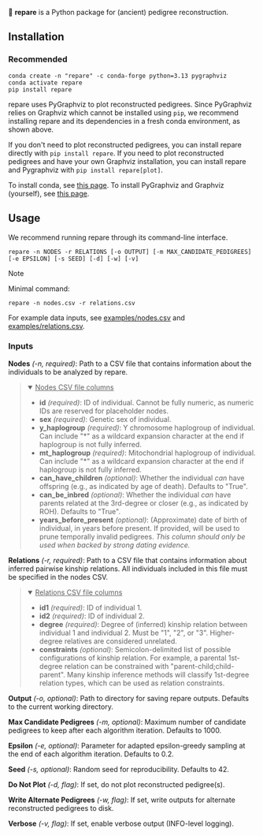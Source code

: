 :evergreen_tree: **repare** is a Python package for (ancient) pedigree reconstruction.

## Installation

### Recommended
```
conda create -n "repare" -c conda-forge python=3.13 pygraphviz
conda activate repare
pip install repare
```
repare uses PyGraphviz to plot reconstructed pedigrees. Since PyGraphviz relies on Graphviz which cannot be installed using `pip`, we recommend installing repare and its dependencies in a fresh conda environment, as shown above.

If you don't need to plot reconstructed pedigrees, you can install repare directly with `pip install repare`. If you need to plot reconstructed pedigrees and have your own Graphviz installation, you can install repare and Pygraphviz with `pip install repare[plot]`.

To install conda, see [this page](https://www.anaconda.com/docs/getting-started/miniconda/install). To install PyGraphviz and Graphviz (yourself), see [this page](https://pygraphviz.github.io/documentation/stable/install.html).


## Usage

We recommend running repare through its command-line interface.
```
repare -n NODES -r RELATIONS [-o OUTPUT] [-m MAX_CANDIDATE_PEDIGREES] [-e EPSILON] [-s SEED] [-d] [-w] [-v]
```

> [!NOTE]
> Minimal command:
> ```
> repare -n nodes.csv -r relations.csv
> ```
> For example data inputs, see <ins>[examples/nodes.csv](examples/nodes.csv)</ins> and <ins>[examples/relations.csv](examples/relations.csv)</ins>.

### Inputs
**Nodes** *(-n, required)*: Path to a CSV file that contains information about the individuals to be analyzed by repare. 

<blockquote><details open>
  <summary><ins>Nodes CSV file columns</ins></summary>

  - **id** *(required)*: ID of individual. Cannot be fully numeric, as numeric IDs are reserved for placeholder nodes.
  - **sex** *(required)*: Genetic sex of individual.
  - **y_haplogroup** *(required)*: Y chromosome haplogroup of individual. Can include "*" as a wildcard expansion character at the end if haplogroup is not fully inferred.
  - **mt_haplogroup** *(required)*: Mitochondrial haplogroup of individual. Can include "*" as a wildcard expansion character at the end if haplogroup is not fully inferred.
  - **can_have_children** *(optional)*: Whether the individual *can* have offspring (e.g., as indicated by age of death). Defaults to "True".
  - **can_be_inbred** *(optional)*: Whether the individual *can* have parents related at the 3rd-degree or closer (e.g., as indicated by ROH). Defaults to "True".
  - **years_before_present** *(optional)*: (Approximate) date of birth of individual, in years before present. If provided, will be used to prune temporally invalid pedigrees. *This column should only be used when backed by strong dating evidence.*
</details></blockquote>

**Relations** *(-r, required)*: Path to a CSV file that contains information about inferred pairwise kinship relations. All individuals included in this file must be specified in the nodes CSV.

<blockquote><details open>
  <summary><ins>Relations CSV file columns</ins></summary>

  - **id1** *(required)*: ID of individual 1.
  - **id2** *(required)*: ID of individual 2.
  - **degree** *(required)*: Degree of (inferred) kinship relation between individual 1 and individual 2. Must be "1", "2", or "3". Higher-degree relatives are considered unrelated.
  - **constraints** *(optional)*: Semicolon-delimited list of possible configurations of kinship relation. For example, a parental 1st-degree relation can be constrained with "parent-child;child-parent". Many kinship inference methods will classify 1st-degree relation types, which can be used as relation constraints.
</details></blockquote>

**Output** *(-o, optional)*: Path to directory for saving repare outputs. Defaults to the current working directory.

**Max Candidate Pedigrees** *(-m, optional)*: Maximum number of candidate pedigrees to keep after each algorithm iteration. Defaults to 1000.

**Epsilon** *(-e, optional)*: Parameter for adapted epsilon-greedy sampling at the end of each algorithm iteration. Defaults to 0.2.

**Seed** *(-s, optional)*: Random seed for reproducibility. Defaults to 42.

**Do Not Plot** *(-d, flag)*: If set, do not plot reconstructed pedigree(s).

**Write Alternate Pedigrees** *(-w, flag)*: If set, write outputs for alternate reconstructed pedigrees to disk.

**Verbose** *(-v, flag)*: If set, enable verbose output (INFO-level logging).
